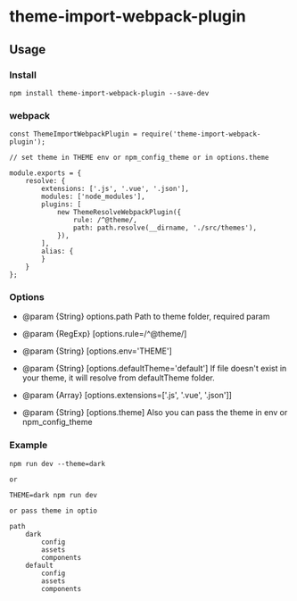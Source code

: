 # theme-import-webpack-plugin

## Usage

### Install
```
npm install theme-import-webpack-plugin --save-dev
```

### webpack
```
const ThemeImportWebpackPlugin = require('theme-import-webpack-plugin');

// set theme in THEME env or npm_config_theme or in options.theme

module.exports = {
    resolve: {
        extensions: ['.js', '.vue', '.json'],
        modules: ['node_modules'],
        plugins: [
            new ThemeResolveWebpackPlugin({
                rule: /^@theme/,
                path: path.resolve(__dirname, './src/themes'),
            }),
        ],
        alias: {
        }
    }
};

```

### Options

- @param {String} options.path Path to theme folder, required param

- @param {RegExp} [options.rule=/^@theme/]

- @param {String} [options.env='THEME']

- @param {String} [options.defaultTheme='default'] If file doesn't exist in your theme, it will resolve from defaultTheme folder.

- @param {Array} [options.extensions=['.js', '.vue', '.json']]

- @param {String} [options.theme] Also you can pass the theme in env or npm_config_theme
### Example

```
npm run dev --theme=dark

or

THEME=dark npm run dev

or pass theme in optio
```

```
path
    dark
        config
        assets
        components
    default
        config
        assets
        components
```











